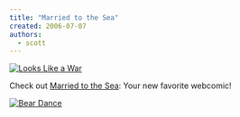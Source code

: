 ```yaml
---
title: "Married to the Sea"
created: 2006-07-07
authors:
  - scott
---
```


[![Looks Like a War](/images/married-to-the-seat-looks-like-a-war.gif)](http://www.marriedtothesea.com/061106/LOOKS-LIKE-A-WAR.gif)

Check out [Married to the Sea](http://www.marriedtothesea.com/): Your new favorite webcomic!

[![Bear Dance](/images/married-to-the-sea-bear-dance.jpg)](http://www.marriedtothesea.com/031106/bear-dance.jpg)

